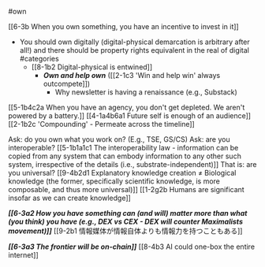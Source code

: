 #own 

[[6-3b When you own something, you have an incentive to invest in it]]
- You should own digitally (digital-physical demarcation is arbitrary after all!) and there should be property rights equivalent in the real of digital #categories 
	- [[8-1b2 Digital-physical is entwined]]
		- ***Own and help own*** ([[2-1c3 'Win and help win' always outcompete]])
			- Why newsletter is having a renaissance (e.g., Substack)

[[5-1b4c2a When you have an agency, you don't get depleted. We aren't powered by a battery.]]
	[[4-1a4b6a1 Future self is enough of an audience]]
		[[2-1b2c 'Compounding' - Permeate across the timeline]]

Ask: do you own what you work on? (E.g., TSE, GS/CS)
	Ask: are you interoperable? 
		[[5-1b1a1c1 The interoperability law - information can be copied from any system that can embody information to any other such system, irrespective of the details (i.e., substrate-independent)]]
			That is: are you universal?
				[[9-4b2d1 Explanatory knowledge creation ≠ Biological knowledge (the former, specifically scientific knowledge, is more composable, and thus more universal)]]
					[[1-2g2b Humans are significant insofar as we can create knowledge]]

***[[6-3a2 How you have something can (and will) matter more than what (you think) you have (e.g., DEX vs CEX - DEX will counter Maximalists movement)]]***
	[[9-2b1 情報媒体が情報自体よりも情報力を持つこともある]]

***[[6-3a3 The frontier will be on-chain]]***
	[[8-4b3 AI could one-box the entire internet]]